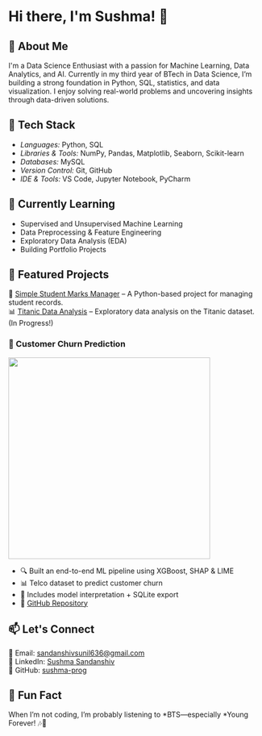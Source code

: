 # Hi there, I'm Sushma! 👋  

## 🚀 About Me  
I'm a Data Science Enthusiast with a passion for Machine Learning, Data Analytics, and AI. Currently in my third year of BTech in Data Science, I’m building a strong foundation in Python, SQL, statistics, and data visualization. I enjoy solving real-world problems and uncovering insights through data-driven solutions.

## 🔧 Tech Stack  
- *Languages:* Python, SQL  
- *Libraries & Tools:* NumPy, Pandas, Matplotlib, Seaborn, Scikit-learn  
- *Databases:* MySQL  
- *Version Control:* Git, GitHub  
- *IDE & Tools:* VS Code, Jupyter Notebook, PyCharm  

## 🌱 Currently Learning  
- Supervised and Unsupervised Machine Learning  
- Data Preprocessing & Feature Engineering  
- Exploratory Data Analysis (EDA)  
- Building Portfolio Projects  

## 📌 Featured Projects  
🚀 [Simple Student Marks Manager](https://github.com/sushma-prog/Python_Basics/blob/main/students_marks_manager.py) – A Python-based project for managing student records.  
📊 [Titanic Data Analysis](#) – Exploratory data analysis on the Titanic dataset. (In Progress!)  
### 🔹 Customer Churn Prediction

<img src="https://github.com/sushma-prog/customer-churn-prediction/blob/main/images/shap_summary_plot.png" width="400"/>

- 🔍 Built an end-to-end ML pipeline using XGBoost, SHAP & LIME  
- 📊 Telco dataset to predict customer churn  
- 🔎 Includes model interpretation + SQLite export  
- 📂 [GitHub Repository](https://github.com/sushma-prog/customer-churn-prediction)

## 📫 Let's Connect  
📧 Email: [sandanshivsunil636@gmail.com](mailto:sandanshivsunil636@gmail.com)  
💼 LinkedIn: [Sushma Sandanshiv](https://www.linkedin.com/in/sushma-sandanshiv-2740422b7)  
🐙 GitHub: [sushma-prog](https://github.com/sushma-prog)  

## 🎵 Fun Fact  
When I’m not coding, I’m probably listening to *BTS—especially *Young Forever! 🎶💜  
